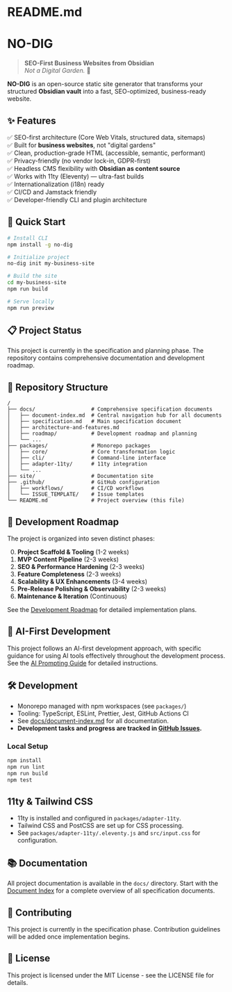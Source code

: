 # README.md

# NO-DIG
> **SEO-First Business Websites from Obsidian**  
> _Not a Digital Garden._ 🚀

**NO-DIG** is an open-source static site generator that transforms your structured **Obsidian vault** into a fast, SEO-optimized, business-ready website.

## ✨ Features

✅ SEO-first architecture (Core Web Vitals, structured data, sitemaps)  
✅ Built for **business websites**, not "digital gardens"  
✅ Clean, production-grade HTML (accessible, semantic, performant)  
✅ Privacy-friendly (no vendor lock-in, GDPR-first)  
✅ Headless CMS flexibility with **Obsidian as content source**  
✅ Works with 11ty (Eleventy) — ultra-fast builds  
✅ Internationalization (i18n) ready  
✅ CI/CD and Jamstack friendly  
✅ Developer-friendly CLI and plugin architecture  

## 🚀 Quick Start

```bash
# Install CLI
npm install -g no-dig

# Initialize project
no-dig init my-business-site

# Build the site
cd my-business-site
npm run build

# Serve locally
npm run preview
```

## 📋 Project Status

This project is currently in the specification and planning phase. The repository contains comprehensive documentation and development roadmap.

## 📁 Repository Structure

```
/
├── docs/                  # Comprehensive specification documents
│   ├── document-index.md  # Central navigation hub for all documents
│   ├── specification.md   # Main specification document
│   ├── architecture-and-features.md
│   ├── roadmap/           # Development roadmap and planning
│   └── ...
├── packages/              # Monorepo packages
│   ├── core/              # Core transformation logic
│   ├── cli/               # Command-line interface
│   ├── adapter-11ty/      # 11ty integration
│   └── ...
├── site/                  # Documentation site
├── .github/               # GitHub configuration
│   ├── workflows/         # CI/CD workflows
│   └── ISSUE_TEMPLATE/    # Issue templates
└── README.md              # Project overview (this file)
```

## 🚀 Development Roadmap

The project is organized into seven distinct phases:

0. **Project Scaffold & Tooling** (1-2 weeks)
1. **MVP Content Pipeline** (2-3 weeks)
2. **SEO & Performance Hardening** (2-3 weeks)
3. **Feature Completeness** (2-3 weeks)
4. **Scalability & UX Enhancements** (3-4 weeks)
5. **Pre-Release Polishing & Observability** (2-3 weeks)
6. **Maintenance & Iteration** (Continuous)

See the [Development Roadmap](docs/roadmap/development-roadmap.md) for detailed implementation plans.

## 🧠 AI-First Development

This project follows an AI-first development approach, with specific guidance for using AI tools effectively throughout the development process. See the [AI Prompting Guide](docs/roadmap/ai-prompting-guide.md) for detailed instructions.

## 🛠️ Development

- Monorepo managed with npm workspaces (see `packages/`)
- Tooling: TypeScript, ESLint, Prettier, Jest, GitHub Actions CI
- See [docs/document-index.md](docs/document-index.md) for all documentation.
- **Development tasks and progress are tracked in [GitHub Issues](https://github.com/your-org/no-dig/issues).**

### Local Setup

```bash
npm install
npm run lint
npm run build
npm test
```

## 11ty & Tailwind CSS

- 11ty is installed and configured in `packages/adapter-11ty`.
- Tailwind CSS and PostCSS are set up for CSS processing.
- See `packages/adapter-11ty/.eleventy.js` and `src/input.css` for configuration.

## 📚 Documentation

All project documentation is available in the `docs/` directory. Start with the [Document Index](docs/document-index.md) for a complete overview of all specification documents.

## 🤝 Contributing

This project is currently in the specification phase. Contribution guidelines will be added once implementation begins.

## 📄 License

This project is licensed under the MIT License - see the LICENSE file for details.
